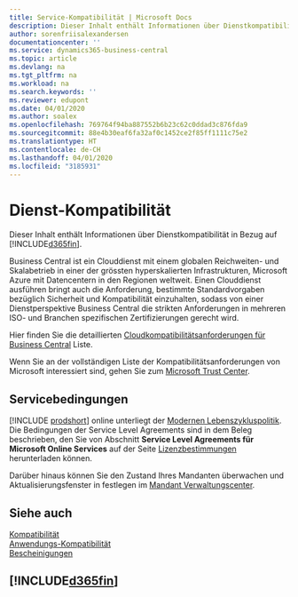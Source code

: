 ```yaml
---
title: Service-Kompatibilität | Microsoft Docs
description: Dieser Inhalt enthält Informationen über Dienstkompatibilität in Bezug auf Business Central.
author: sorenfriisalexandersen
documentationcenter: ''
ms.service: dynamics365-business-central
ms.topic: article
ms.devlang: na
ms.tgt_pltfrm: na
ms.workload: na
ms.search.keywords: ''
ms.reviewer: edupont
ms.date: 04/01/2020
ms.author: soalex
ms.openlocfilehash: 769764f94ba887552b6b23c62c0ddad3c876fda9
ms.sourcegitcommit: 88e4b30eaf6fa32af0c1452ce2f85ff1111c75e2
ms.translationtype: HT
ms.contentlocale: de-CH
ms.lasthandoff: 04/01/2020
ms.locfileid: "3185931"
---
```

# <a name="service-compliance"></a>Dienst-Kompatibilität
Dieser Inhalt enthält Informationen über Dienstkompatibilität in Bezug auf [!INCLUDE[d365fin](../includes/d365fin_md.md)].  

Business Central ist ein Clouddienst mit einem globalen Reichweiten- und Skalabetrieb in einer der grössten hyperskalierten Infrastrukturen, Microsoft Azure mit Datencentern in den Regionen weltweit. Einen Clouddienst ausführen bringt auch die Anforderung, bestimmte Standardvorgaben bezüglich Sicherheit und Kompatibilität einzuhalten, sodass von einer Dienstperspektive Business Central die strikten Anforderungen in mehreren ISO- und Branchen spezifischen Zertifizierungen gerecht wird.

Hier finden Sie die detaillierten [Cloudkompatibilitätsanforderungen für Business Central](https://aka.ms/d365-compliance-list) Liste.

Wenn Sie an der vollständigen Liste der Kompatibilitätsanforderungen von Microsoft interessiert sind, gehen Sie zum [Microsoft Trust Center](https://www.microsoft.com/trustcenter/compliance/complianceofferings).

## <a name="service-terms"></a>Servicebedingungen

[!INCLUDE [prodshort](../includes/prodshort.md)] online unterliegt der [Modernen Lebenszykluspolitik](https://support.microsoft.com/help/30881/modern-lifecycle-policy). Die Bedingungen der Service Level Agreements sind in dem Beleg beschrieben, den Sie von Abschnitt **Service Level Agreements für Microsoft Online Services** auf der Seite [Lizenzbestimmungen](https://www.microsoft.com/licensing/product-licensing/products) herunterladen können.  

Darüber hinaus können Sie den Zustand Ihres Mandanten überwachen und Aktualisierungsfenster in festlegen im [Mandant Verwaltungscenter](/dynamics365/business-central/dev-itpro/administration/tenant-admin-center).  

## <a name="see-also"></a>Siehe auch

[Kompatibilität](compliance-overview.md)  
[Anwendungs-Kompatibilität](compliance-application-compliance.md)  
[Bescheinigungen](compliance-certifications.md)  

## [!INCLUDE[d365fin](../includes/free_trial_md.md)]  
